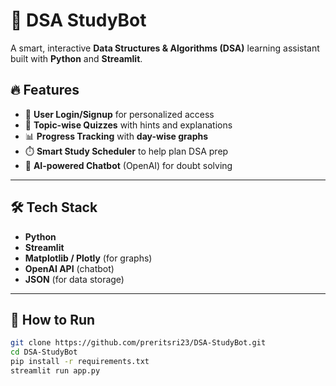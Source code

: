 # 🧠 DSA StudyBot

A smart, interactive **Data Structures & Algorithms (DSA)** learning assistant built with **Python** and **Streamlit**.

## 🔥 Features

- 🔐 **User Login/Signup** for personalized access
- 🧠 **Topic-wise Quizzes** with hints and explanations
- 📊 **Progress Tracking** with **day-wise graphs**
- ⏱️ **Smart Study Scheduler** to help plan DSA prep
- 🤖 **AI-powered Chatbot** (OpenAI) for doubt solving

---

## 🛠️ Tech Stack

- **Python**
- **Streamlit**
- **Matplotlib / Plotly** (for graphs)
- **OpenAI API** (chatbot)
- **JSON** (for data storage)

---

## 🚀 How to Run

```bash
git clone https://github.com/preritsri23/DSA-StudyBot.git
cd DSA-StudyBot
pip install -r requirements.txt
streamlit run app.py

